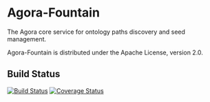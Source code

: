 Agora-Fountain
==============

The Agora core service for ontology paths discovery and seed management.

Agora-Fountain is distributed under the Apache License, version 2.0.

## Build Status

[![Build Status](https://travis-ci.org/SmartDeveloperHub/agora-fountain.svg?branch=develop)](https://travis-ci.org/SmartDeveloperHub/agora-fountain)
[![Coverage Status](https://coveralls.io/repos/SmartDeveloperHub/agora-fountain/badge.svg?branch=develop&service=github)](https://coveralls.io/github/SmartDeveloperHub/agora-fountain?branch=develop)